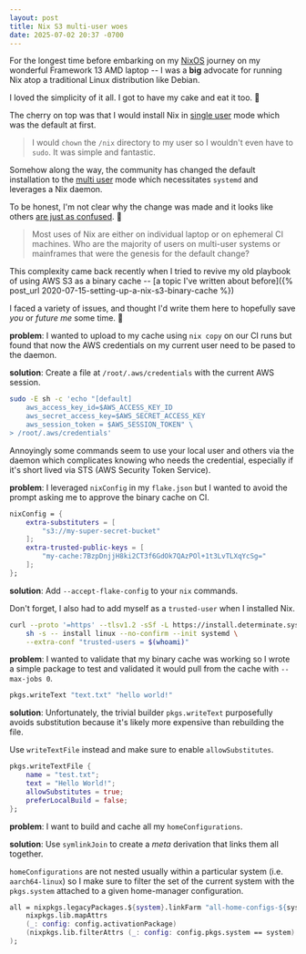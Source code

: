 ```yaml
---
layout: post
title: Nix S3 multi-user woes
date: 2025-07-02 20:37 -0700
---
```


For the longest time before embarking on my [NixOS](https://nixos.org/) journey on my wonderful Framework 13 AMD laptop -- I was a **big** advocate for running Nix atop a traditional Linux distribution like Debian.

I loved the simplicity of it all. I got to have my cake and eat it too. 🍰

The cherry on top was that I would install Nix in [single user](https://nix.dev/manual/nix/2.28/installation/single-user) mode which was the default at first.

> I would `chown` the `/nix` directory to my user so I wouldn't even have to `sudo`. It was simple and fantastic.

Somehow along the way, the community has changed the default installation to the [multi user](https://nix.dev/manual/nix/2.28/installation/multi-user) mode which necessitates `systemd` and leverages a Nix daemon.

To be honest, I'm not clear why the change was made and it looks like others [are just as confused](https://discourse.nixos.org/t/what-are-the-specific-differences-between-and-perhaps-use-cases-for-single-user-and-multi-user-nix-installations/25671). 🤨

> Most uses of Nix are either on individual laptop or on ephemeral CI machines. Who are the majority of users on multi-user systems or mainframes that were the genesis for the default change?

This complexity came back recently when I tried to revive my old playbook of using AWS S3 as a binary cache -- [a topic I've written about before]({% post_url 2020-07-15-setting-up-a-nix-s3-binary-cache %})

I faced a variety of issues, and thought I'd write them here to hopefully save _you_ or _future me_ some time. 🤗

**problem**: I wanted to upload to my cache using `nix copy` on our CI runs but found that now the AWS credentials on my current user need to be pased to the daemon.

**solution**: Create a file at `/root/.aws/credentials` with the current AWS session.

```bash
sudo -E sh -c 'echo "[default]
    aws_access_key_id=$AWS_ACCESS_KEY_ID
    aws_secret_access_key=$AWS_SECRET_ACCESS_KEY
    aws_session_token = $AWS_SESSION_TOKEN" \
> /root/.aws/credentials'
```

Annoyingly some commands seem to use your local user and others via the daemon which complicates knowing who needs the credential, especially if it's short lived via STS (AWS Security Token Service).

**problem**: I leveraged `nixConfig` in my `flake.json` but I wanted to avoid the prompt asking me to approve the binary cache on CI.

```nix
nixConfig = {
    extra-substituters = [
        "s3://my-super-secret-bucket"
    ];
    extra-trusted-public-keys = [
        "my-cache:7BzpDnjjH8ki2CT3f6GdOk7QAzPOl+1t3LvTLXqYcSg="
    ];
};
```

**solution**: Add `--accept-flake-config` to your `nix` commands.

Don't forget, I also had to add myself as a `trusted-user` when I installed Nix.

```bash
curl --proto '=https' --tlsv1.2 -sSf -L https://install.determinate.systems/nix | \
    sh -s -- install linux --no-confirm --init systemd \
    --extra-conf "trusted-users = $(whoami)"
```

**problem**: I wanted to validate that my binary cache was working so I wrote a simple package to test and validated it would pull from the cache with `--max-jobs 0`.

```nix
pkgs.writeText "text.txt" "hello world!"
```

**solution**: Unfortunately, the trivial builder `pkgs.writeText` purposefully avoids substitution because it's likely more expensive than rebuilding the file.

Use `writeTextFile` instead and make sure to enable `allowSubstitutes`.

```nix
pkgs.writeTextFile {
    name = "test.txt";
    text = "Hello World!";
    allowSubstitutes = true;
    preferLocalBuild = false;
};
```

**problem**: I want to build and cache all my `homeConfigurations`.

**solution**: Use `symlinkJoin` to create a _meta_ derivation that links them all together.

`homeConfigurations` are not nested usually within a particular system (i.e. `aarch64-linux`) so I make sure to filter the set of the current system with the `pkgs.system` attached to a given home-manager configuration.

```nix
all = nixpkgs.legacyPackages.${system}.linkFarm "all-home-configs-${system}" (
    nixpkgs.lib.mapAttrs
    (_: config: config.activationPackage)
    (nixpkgs.lib.filterAttrs (_: config: config.pkgs.system == system) self.homeConfigurations)
);
```
